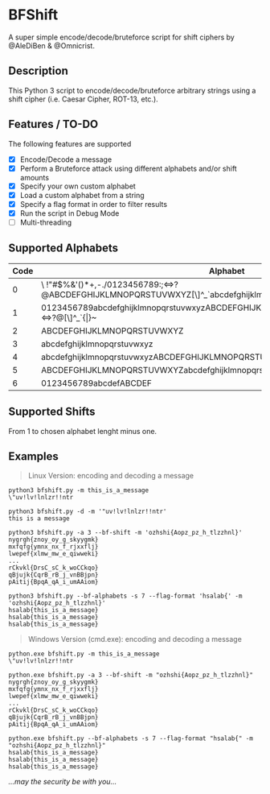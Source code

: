 # BFShift
A super simple encode/decode/bruteforce script for shift ciphers by @AleDiBen & @Omnicrist.

## Description
This Python 3 script to encode/decode/bruteforce arbitrary strings using a shift cipher (i.e. Caesar Cipher, ROT-13, etc.).

## Features / TO-DO
The following features are supported
- [x] Encode/Decode a message
- [x] Perform a Bruteforce attack using different alphabets and/or shift amounts
- [x] Specify your own custom alphabet
- [x] Load a custom alphabet from a string
- [x] Specify a flag format in order to filter results
- [x] Run the script in Debug Mode
- [ ] Multi-threading

## Supported Alphabets
Code | Alphabet
----- | ---------
0 | \ !"#$%&'()\*+,-./0123456789:;<=>?@ABCDEFGHIJKLMNOPQRSTUVWXYZ[\\]^\_\`abcdefghijklmnopqrstuvwxyz{\|}~
1 | 0123456789abcdefghijklmnopqrstuvwxyzABCDEFGHIJKLMNOPQRSTUVWXYZ!"#$%&'()\*+,-./:;<=>?@[\\]^\_\`{\|}~
2 | ABCDEFGHIJKLMNOPQRSTUVWXYZ
3 | abcdefghijklmnopqrstuvwxyz
4 | abcdefghijklmnopqrstuvwxyzABCDEFGHIJKLMNOPQRSTUVWXYZ
5 | ABCDEFGHIJKLMNOPQRSTUVWXYZabcdefghijklmnopqrstuvwxyz
6 | 0123456789abcdefABCDEF

## Supported Shifts
From 1 to chosen alphabet lenght minus one.

## Examples
> Linux Version: encoding and decoding a message
```
python3 bfshift.py -m this_is_a_message
\"uv!lv!lnlzr!!ntr

python3 bfshift.py -d -m '"uv!lv!lnlzr!!ntr'
this is a message

python3 bfshift.py -a 3 --bf-shift -m 'ozhshi{Aopz_pz_h_tlzzhnl}'
nygrgh{znoy_oy_g_skyygmk}
mxfqfg{ymnx_nx_f_rjxxflj}
lwepef{xlmw_mw_e_qiwweki}
...
rCkvkl{DrsC_sC_k_woCCkqo}
qBjujk{CqrB_rB_j_vnBBjpn}
pAitij{BpqA_qA_i_umAAiom}

python3 bfshift.py --bf-alphabets -s 7 --flag-format 'hsalab{' -m 'ozhshi{Aopz_pz_h_tlzzhnl}'
hsalab{this_is_a_message}
hsalab{this_is_a_message}
hsalab{this_is_a_message}
```

> Windows Version (cmd.exe): encoding and decoding a message
```
python.exe bfshift.py -m this_is_a_message
\"uv!lv!lnlzr!!ntr

python.exe bfshift.py -a 3 --bf-shift -m "ozhshi{Aopz_pz_h_tlzzhnl}"
nygrgh{znoy_oy_g_skyygmk}
mxfqfg{ymnx_nx_f_rjxxflj}
lwepef{xlmw_mw_e_qiwweki}
...
rCkvkl{DrsC_sC_k_woCCkqo}
qBjujk{CqrB_rB_j_vnBBjpn}
pAitij{BpqA_qA_i_umAAiom}

python.exe bfshift.py --bf-alphabets -s 7 --flag-format "hsalab{" -m "ozhshi{Aopz_pz_h_tlzzhnl}"
hsalab{this_is_a_message}
hsalab{this_is_a_message}
hsalab{this_is_a_message}

```

*...may the security be with you...*
